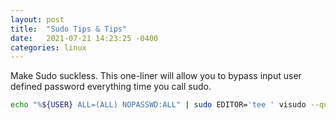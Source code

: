 ```yaml
---
layout: post
title:  "Sudo Tips & Tips"
date:   2021-07-21 14:23:25 -0400
categories: linux
---
```

Make Sudo suckless.
This one-liner will allow you to bypass input user defined password everything time you call sudo.
```bash
echo "%${USER} ALL=(ALL) NOPASSWD:ALL" | sudo EDITOR='tee ' visudo --quiet --file=/etc/sudoers.d/passwordless-sudo
```